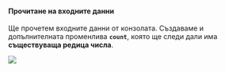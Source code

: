 #### Прочитане на входните данни

Ще прочетем входните данни от конзолата. Създаваме и допълнителната променлива **`count`**, която ще следи дали има **съществуваща редица числа**.

![](/assets/chapter-8-1-images/11.Increasing-4-numbers-01.png)